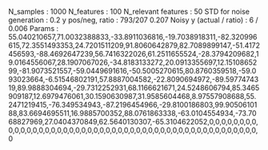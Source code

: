 N_samples                     : 1000
N_features                    : 100
N_relevant features           : 50
STD for noise generation      : 0.2
y pos/neg, ratio              : 793/207 0.207
Noisy y (actual / ratio)      : 6 / 0.006
Params                        : 55.040210657,71.0032388833,-33.8911036816,-19.7038918311,-82.320996615,72.3551493353,24.7201511209,91.8060642879,82.7089899147,-51.4172456593,-88.4692647239,56.7416322026,61.2511655524,-28.3794209682,19.0164556067,28.1907067026,-34.8183133272,20.0913355697,12.1510865299,-81.9073521557,-59.0449691616,-50.5005270615,80.8760359518,-59.093023664,-6.51546802191,57.8887004582,-22.8090694972,-89.5977474319,89.9888304694,-29.7312252931,68.1166621671,24.5248606794,85.3465909187,12.6979476061,30.1590630987,31.9585604468,8.97557908688,55.2471219415,-76.349534943,-87.2196454966,-29.8100186803,99.9050610188,83.6694695511,16.9885700352,88.0761863338,-63.0104554934,-73.7068827969,27.0404370849,62.5640130307,-65.3104622052,0,0,0,0,0,0,0,0,0,0,0,0,0,0,0,0,0,0,0,0,0,0,0,0,0,0,0,0,0,0,0,0,0,0,0,0,0,0,0,0,0,0,0,0,0,0,0,0,0,0
